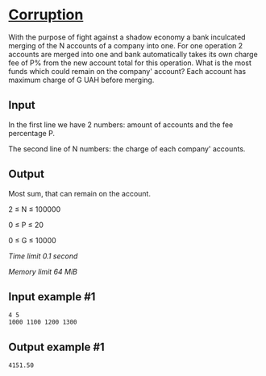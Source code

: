 # [Corruption](https://www.e-olymp.com/en/problems/21)

With the purpose of fight against a shadow economy a bank inculcated merging of the N accounts of a company into one. For one operation 2 accounts are merged into one and bank automatically takes its own charge fee of Р% from the new account total for this operation. What is the most funds which could remain on the company' account? Each account has maximum charge of G UAH before merging.

## Input

In the first line we have 2 numbers: amount of accounts and the fee percentage P.

The second line of N numbers: the charge of each company' accounts.

## Output

Most sum, that can remain on the account.

2 ≤ N ≤ 100000

0 ≤ Р ≤ 20

0 ≤ G ≤ 10000

_Time limit 0.1 second_

_Memory limit 64 MiB_

## Input example #1
```
4 5
1000 1100 1200 1300
```

## Output example #1
```
4151.50
```
